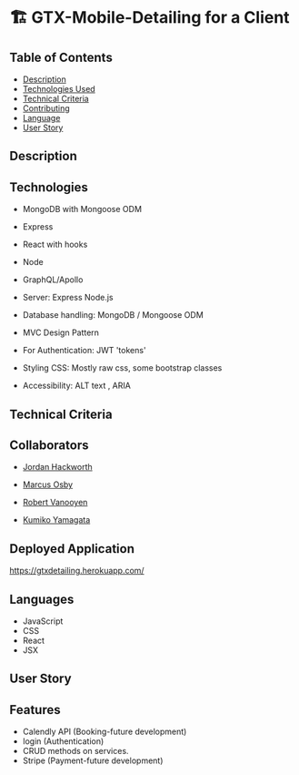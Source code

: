 # 🏗️ GTX-Mobile-Detailing for a Client

## Table of Contents

- [Description](#Description)
- [Technologies Used](#Technologies)
- [Technical Criteria](#Technical)
- [Contributing](#contributing)
- [Language](#language)
- [User Story](#user_story)

## Description

## Technologies

- MongoDB with Mongoose ODM

- Express

- React with hooks

- Node

- GraphQL/Apollo

- Server: Express Node.js

- Database handling: MongoDB / Mongoose ODM

- MVC Design Pattern

- For Authentication: JWT 'tokens'

- Styling CSS: Mostly raw css, some bootstrap classes

- Accessibility: ALT text , ARIA

## Technical Criteria

## Collaborators

- [Jordan Hackworth](https://hacatac.github.io/hac-portfolio/)

- [Marcus Osby](https://osbym.github.io/module2-challenge-portfolio/)

- [Robert Vanooyen](https://github.com/rvanooyen/pro-portfolio.git)

- [Kumiko Yamagata](https://kumiyam.github.io/My-Portfolio2/)

## Deployed Application
https://gtxdetailing.herokuapp.com/

## Languages

- JavaScript
- CSS
- React
- JSX

## User Story

## Features

- Calendly API (Booking-future development)
- login (Authentication)
- CRUD methods on services.
- Stripe (Payment-future development)
